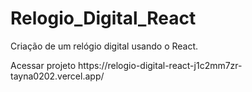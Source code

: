 # Relogio_Digital_React
Criação de um relógio digital usando o React.
<p>Acessar projeto https://relogio-digital-react-j1c2mm7zr-tayna0202.vercel.app/</p>
